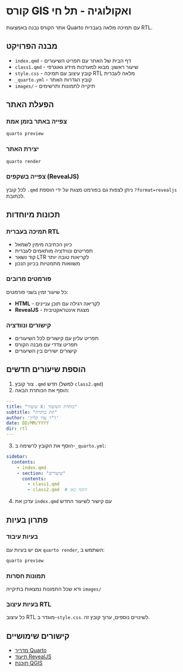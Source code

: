 # קורס GIS ואקולוגיה - תל חי

אתר הקורס נבנה באמצעות Quarto עם תמיכה מלאה בעברית RTL.

## מבנה הפרויקט

- `index.qmd` - דף הבית של האתר עם תפריט השיעורים
- `class1.qmd` - שיעור ראשון: מבוא למערכות מידע גאוגרפי
- `style.css` - קובץ עיצוב עם תמיכה RTL מלאה לעברית
- `_quarto.yml` - קובץ הגדרות האתר
- `images/` - תיקייה לתמונות ותרשימים

## הפעלת האתר

### צפייה באתר בזמן אמת
```bash
quarto preview
```

### יצירת האתר
```bash
quarto render
```

### צפייה בשקפים (RevealJS)
לכל קובץ `.qmd` ניתן לצפות גם בפורמט מצגת על ידי הוספת `?format=revealjs` לכתובת.

## תכונות מיוחדות

### תמיכה בעברית RTL
- כיוון הכתיבה מימין לשמאל
- תפריטים ונווידציה מותאמים לעברית
- קוד נשאר LTR לקריאות טובה יותר
- משוואות מתמטיות בכיוון הנכון

### פורמטים מרובים
כל שיעור זמין בשני פורמטים:
- **HTML** - לקריאה רגילה עם תוכן עניינים
- **RevealJS** - מצגת אינטראקטיבית

### קישורים ונוודציה
- תפריט עליון עם קישורים לכל השיעורים
- תפריט צדדי עם מבנה הקורס
- קישורים ישירים בין השיעורים

## הוספת שיעורים חדשים

1. צור קובץ `.qmd` חדש (למשל `class2.qmd`)
2. הוסף את הכותרת הבאה:

```yaml
---
title: "שיעור X: כותרת השיעור"
subtitle: "תת כותרת"
author: 'ד"ר עדו קליין'
date: DD/MM/YYYY
dir: rtl
---
```

3. הוסף את הקובץ לרשימה ב-`_quarto.yml`:

```yaml
sidebar:
  contents:
    - index.qmd
    - section: "שיעורים"
      contents:
        - class1.qmd
        - class2.qmd  # הוסף כאן
```

4. עדכן את `index.qmd` עם קישור לשיעור החדש

## פתרון בעיות

### בעיות עיבוד
אם יש בעיות עם `quarto render`, השתמש ב:
```bash
quarto preview
```

### תמונות חסרות
ודא שכל התמונות נמצאות בתיקייה `images/`

### בעיות עיצוב RTL
כל עיצוב RTL מוגדר ב-`style.css`. לשינויים נוספים, ערוך קובץ זה.

## קישורים שימושיים

- [מדריך Quarto](https://quarto.org/docs/)
- [תיעוד RevealJS](https://revealjs.com/)
- [תוכנת QGIS](https://qgis.org/)